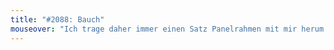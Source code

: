 ```yaml
---
title: "#2088: Bauch"
mouseover: "Ich trage daher immer einen Satz Panelrahmen mit mir herum."
---
```


